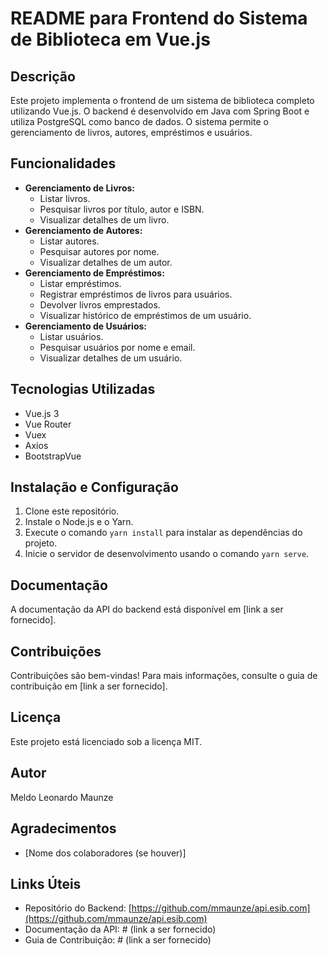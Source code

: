 # README para Frontend do Sistema de Biblioteca em Vue.js

## Descrição

Este projeto implementa o frontend de um sistema de biblioteca completo utilizando Vue.js. O backend é desenvolvido em Java com Spring Boot e utiliza PostgreSQL como banco de dados. O sistema permite o gerenciamento de livros, autores, empréstimos e usuários.

## Funcionalidades

* **Gerenciamento de Livros:**
  * Listar livros.
  * Pesquisar livros por título, autor e ISBN.
  * Visualizar detalhes de um livro.
* **Gerenciamento de Autores:**
  * Listar autores.
  * Pesquisar autores por nome.
  * Visualizar detalhes de um autor.
* **Gerenciamento de Empréstimos:**
  * Listar empréstimos.
  * Registrar empréstimos de livros para usuários.
  * Devolver livros emprestados.
  * Visualizar histórico de empréstimos de um usuário.
* **Gerenciamento de Usuários:**
  * Listar usuários.
  * Pesquisar usuários por nome e email.
  * Visualizar detalhes de um usuário.

## Tecnologias Utilizadas

* Vue.js 3
* Vue Router
* Vuex
* Axios
* BootstrapVue

## Instalação e Configuração

1. Clone este repositório.
2. Instale o Node.js e o Yarn.
3. Execute o comando `yarn install` para instalar as dependências do projeto.
4. Inicie o servidor de desenvolvimento usando o comando `yarn serve`.

## Documentação

A documentação da API do backend está disponível em [link a ser fornecido].

## Contribuições

Contribuições são bem-vindas! Para mais informações, consulte o guia de contribuição em [link a ser fornecido].

## Licença

Este projeto está licenciado sob a licença MIT.

## Autor

Meldo Leonardo Maunze

## Agradecimentos

* [Nome dos colaboradores (se houver)]

## Links Úteis

* Repositório do Backend: [https://github.com/mmaunze/api.esib.com](https://github.com/mmaunze/api.esib.com)
* Documentação da API: # (link a ser fornecido)
* Guia de Contribuição: # (link a ser fornecido)
